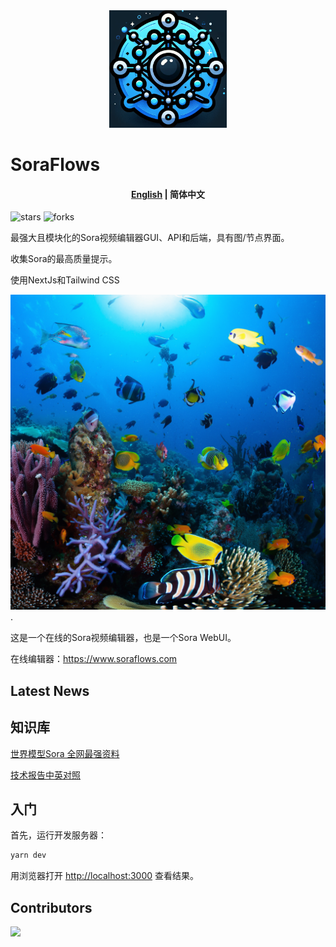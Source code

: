 <div align="center">
    <img src="./public/logo.png" alt="SoraFlows">
</div>

# SoraFlows
<h4 align="center">
    <p>
        <a href="https://github.com/flytoagi/SoraFlows/blob/main/README.md">English</a> |
        <b>简体中文</b> 
    <p>
</h4>

![stars](https://img.shields.io/github/stars/flytoagi/SoraFlows.svg) ![forks](https://img.shields.io/github/forks/flytoagi/SoraFlows.svg)

最强大且模块化的Sora视频编辑器GUI、API和后端，具有图/节点界面。

收集Sora的最高质量提示。

使用NextJs和Tailwind CSS

![](./public/image.png).

这是一个在线的Sora视频编辑器，也是一个Sora WebUI。

在线编辑器：https://www.soraflows.com

## Latest News

## 知识库

[世界模型Sora 全网最强资料](https://youmiais.feishu.cn/wiki/Le8qwM1whin6mokJ5NGc0FRDnFd?fromScene=spaceOverview)

[技术报告中英对照](https://youmiais.feishu.cn/wiki/MnDbw81IwiWE15k3yyGcFpaHnRh?fromScene=spaceOverview)

## 入门

首先，运行开发服务器：

```bash
yarn dev
```

用浏览器打开 [http://localhost:3000](http://localhost:3000) 查看结果。




## Contributors
<a href="https://github.com/flytoagi/SoraFlows/graphs/contributors">
  <img src="https://contrib.rocks/image?repo=flytoagi/SoraFlows" />
</a>
